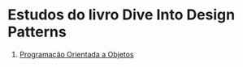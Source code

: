 # Estudos do livro Dive Into Design Patterns

1. [Programação Orientada a Objetos](object-oriented-programming/readme.md)

